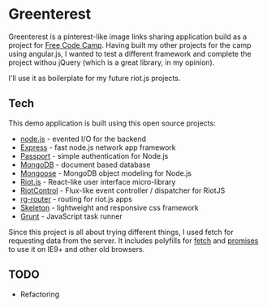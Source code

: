 # Greenterest

Greenterest is a pinterest-like image links sharing application build as a project for [Free Code Camp](http://www.freecodecamp.com/). Having built my other projects for the camp using angular.js, I wanted to test a different framework and complete the project withou jQuery (which is a great library, in my opinion).

I'll use it as boilerplate for my future riot.js projects.

## Tech

This demo application is built using this open source projects:

  * [node.js](http://nodejs.org) - evented I/O for the backend
  * [Express](http://expressjs.com) - fast node.js network app framework
  * [Passport](http://passportjs.org) - simple authentication for Node.js
  * [MongoDB](https://www.mongodb.org) - document based database
  * [Mongoose](http://mongoosejs.com) - MongoDB object modeling for Node.js
  * [Riot.js](http://riotjs.com) - React-like user interface micro-library
  * [RiotControl](https://github.com/jimsparkman/RiotControl) - Flux-like event controller / dispatcher for RiotJS
  * [rg-router](http://riotgear.js.org/components/router) - routing for riot.js apps
  * [Skeleton](http://getskeleton.com) - lightweight and responsive css framework
  * [Grunt](http://gruntjs.com) - JavaScript task runner

Since this project is all about trying different things, I used fetch for requesting data from the server. It includes polyfills for [fetch](https://github.com/github/fetch) and [promises](https://github.com/jakearchibald/es6-promise) to use it on IE9+ and other old browsers.

## TODO

  * Refactoring